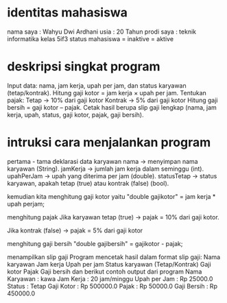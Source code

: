 # identitas mahasiswa
nama saya : Wahyu Dwi Ardhani
usia : 20 Tahun
prodi saya : teknik informatika
kelas 5if3
status mahasiswa = inaktive = aktive

# deskripsi singkat program
Input data: nama, jam kerja, upah per jam, dan status karyawan (tetap/kontrak).
Hitung gaji kotor = jam kerja × upah per jam.
Tentukan pajak:
Tetap → 10% dari gaji kotor
Kontrak → 5% dari gaji kotor
Hitung gaji bersih = gaji kotor – pajak.
Cetak hasil berupa slip gaji lengkap (nama, jam kerja, upah, status, gaji kotor, pajak, gaji bersih).

# intruksi cara menjalankan program
pertama - tama deklarasi data karyawan
nama → menyimpan nama karyawan (String).
jamKerja → jumlah jam kerja dalam seminggu (int).
upahPerJam → upah yang diterima per jam (double).
statusTetap → status karyawan, apakah tetap (true) atau kontrak (false) (bool).

kemudian kita menghitung gaji kotor yaitu "double gajikotor" = jam kerja * upah perjam;

menghitung pajak
Jika karyawan tetap (true) → pajak = 10% dari gaji kotor.

Jika kontrak (false) → pajak = 5% dari gaji kotor

menghitung gaji bersih "double gajibersih" = gajikotor - pajak;

menampilkan slip gaji
Program mencetak hasil dalam format slip gaji:
Nama karyawan
Jam kerja
Upah per jam
Status karyawan (Tetap/Kontrak)
Gaji kotor
Pajak
Gaji bersih 
dan berikut contoh output dari program
Nama Karyawan : kawa
Jam Kerja     : 20 jam/minggu
Upah per Jam  : Rp 25000.0
Status        : Tetap
Gaji Kotor    : Rp 500000.0
Pajak         : Rp 50000.0
Gaji Bersih   : Rp 450000.0
# 
